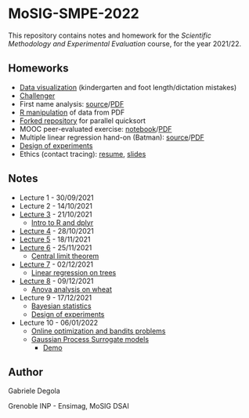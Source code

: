 # MoSIG-SMPE-2022

This repository contains notes and homework for the *Scientific Methodology and Experimental Evaluation* course,
for the year 2021/22.

## Homeworks

- [Data visualization](homeworks/dataviz.ipynb) (kindergarten and foot length/dictation mistakes)
- [Challenger](homeworks/challenger.ipynb)
- First name analysis: [source](homeworks/firstnames.Rmd)/[PDF](homeworks/firstnames.pdf)
- [R manipulation](homeworks/r_manipulation.pdf) of data from PDF
- [Forked repository](https://github.com/gabridego/M2R-ParallelQuicksort) for parallel quicksort
- MOOC peer-evaluated exercise: [notebook](https://app-learninglab.inria.fr/moocrr/gitlab/9a2196f412490e364d01db02df46721d/mooc-rr/blob/master/module3/exo3/Around%20Simpson's%20Paradox.ipynb)/[PDF](homeworks/peer_evaluated.pdf)
- Multiple linear regression hand-on (Batman): [source](homeworks/batman.Rmd)/[PDF](homeworks/batman.pdf)
- [Design of experiments](homeworks/)
- Ethics (contact tracing): [resume](homeworks/contact_tracing.pdf), [slides](homeworks/)

## Notes

- Lecture 1 - 30/09/2021
- Lecture 2 - 14/10/2021
- [Lecture 3](notes/lecture3.md) - 21/10/2021
	- [Intro to R and dplyr](notes/lecture3_dplyr.html)
- [Lecture 4](notes/lecture4.md) - 28/10/2021
- [Lecture 5](notes/lecture5.md) - 18/11/2021
- [Lecture 6](notes/lecture6.md) - 25/11/2021
	- [Central limit theorem](notes/lecture6_clt.pdf)
- [Lecture 7](notes/lecture7.md) - 02/12/2021
	- [Linear regression on trees](notes/lecture7_linregr.html)
- [Lecture 8](notes/lecture8.md) - 09/12/2021
	- [Anova analysis on wheat](notes/lecture8_anova.html)
- Lecture 9 - 17/12/2021
	- [Bayesian statistics](https://gitlab.inria.fr/alegrand/slides_bayesian_sampling/-/blob/master/bayesian_statistics_introduction.pdf)
	- [Design of experiments](https://github.com/alegrand/SMPE/blob/master/lectures/5_design_of_experiments.pdf)
- Lecture 10 - 06/01/2022
	- [Online optimization and bandits problems](https://github.com/alegrand/SMPE/blob/master/sessions/2020_10_Grenoble/bandits.pdf)
	- [Gaussian Process Surrogate models](https://hal.archives-ouvertes.fr/cel-01618068/document)
		- [Demo](https://durrande.shinyapps.io/gp_playground/)

## Author

Gabriele Degola

Grenoble INP - Ensimag, MoSIG DSAI